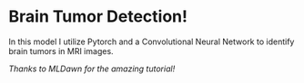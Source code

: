 # Brain Tumor Detection!
In this model I utilize Pytorch and a Convolutional Neural Network to identify brain tumors in MRI images. 

*Thanks to MLDawn for the amazing tutorial!*
